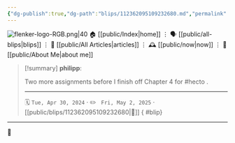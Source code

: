 ```yaml
---
{"dg-publish":true,"dg-path":"blips/112362095109232680.md","permalink":"/blips/112362095109232680/","title":"philipp on mastodon @ 2024-04-30","created":"2024-04-30T20:38:27","updated":"2025-05-02T08:50:44"}
---
```



<div class="transclusion internal-embed is-loaded"><div class="markdown-embed">




![flenker-logo-RGB.png|40](/img/user/attachments/flenker-logo-RGB.png)
🏠 [[public/Index\|home]]  ⋮ 🗣️ [[public/all-blips\|blips]] ⋮  📝 [[public/All Articles\|articles]]  ⋮ 🕰️ [[public/now\|now]] ⋮ 🪪 [[public/About Me\|about me]]


</div></div>


> [!summary] **philipp**:
>
> Two more assignments before I finish off Chapter 4 for #hecto .
> - - -
>
> 🗓️ <code>Tue, Apr 30, 2024</code>  · ✏️ <code> Fri, May 2, 2025</code>  · [[public/blips/112362095109232680\|🔗]]
{ #blip}


- - -

 👾
